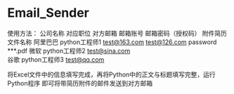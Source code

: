 # Email_Sender

使用方法：
公司名称	对应职位	      对方邮箱	       邮箱账号	        邮箱密码（授权码）  	附件简历文件名称
阿里巴巴	python工程师1	test@163.com	   test@126.com	    password	         ***.pdf
微软	    python工程师2	test@sina.com			
谷歌	    python工程师3	test@qq.com			

将Excel文件中的信息填写完成，再将Python中的正文与标题填写完整，运行Python程序
即可将带简历附件的邮件发送到对方邮箱
